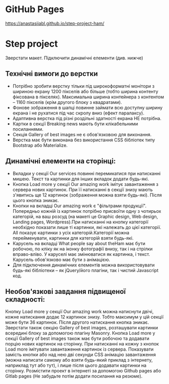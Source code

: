 # GitHub Pages
https://anastasiiabl.github.io/step-project-ham/

# Step project
Зверстати макет. Підключити динамічні елементи (див. нижче)

## Технічні вимоги до верстки
- Потрібно зробити верстку тільки під широкоформатні монітори з шириною екрану 1200 пікселів або більше (тобто ширина контенту фіксована в пікселях). Максимальна ширина контейнера з контентом – 1160 пікселів (крім другого блоку з квадратами).
- Фонове зображення в шапці повинне займати всю доступну ширину екрана і не рухатися під час скролу вниз (ефект паралаксу).
- Адаптивна верстка під різні роздільні здатності екрана НЕ потрібна.
- Картки в секції Breaking news мають бути клікабельними посиланнями.
- Секція Gallery of best images не є обов'язковою для виконання.
- Верстка має бути виконана без використання CSS бібліотек типу Bootstrap або Materialize.

## Динамічні елементи на сторінці:
- Вкладки у секції Our services повинні перемикатися при натисканні мишею. Текст та картинки для інших вкладок додати будь-які.
- Кнопка Load more у секції Our amazing work імітує завантаження з сервера нових картинок. При її натисканні в секції знизу мають з'явитись ще 12 картинок (зображення можна взяти будь-які). Після цього кнопка зникає.
- Кнопки на вкладці Our amazing work є "фільтрами продукції". Попередньо кожній із картинок потрібно присвоїти одну з чотирьох категорій, на ваш розсуд (на макеті це Graphic design, Web design, Landing pages, Wordpress).При натисканні на кнопку категорії необхідно показати лише ті картинки, які належать до цієї категорії. All показує картинки з усіх категорій.Категорії можна перейменувати, картинки для категорій взяти будь-які.
- Карусель на вкладці What people say about theHam має бути робочою, по кліку як на іконку фотографії внизу, так і на стрілки вправо-вліво. У каруселі має змінюватися як картинка, і текст. Карусель обов'язково має бути з анімацією.
- Для підключення динамічних елементів можна використовувати будь-які бібліотеки – як jQuery/його плагіни, так і чистий Javascript код.

## Необов'язкові завдання підвищеної складності:
Кнопку Load more у секції Our amazing work можна натиснути двічі, кожне натискання додає 12 картинок знизу. Тобто максимум у цій секції може бути 36 картинок. Після другого натискання кнопка зникає.
Зверстати також секцію Gallery of best images, розташувати картинки всередині блоку за допомогою плагіну Masonry.
Кнопка Load more у секції Gallery of best images також має бути робочою та додавати порцію нових картинок на сторінку.
При натисканні на кожну з кнопок Load more імітувати завантаження картинок із сервера. Показувати замість кнопки або над нею дві секунди CSS анімацію завантаження (можна написати самому або взяти будь-який приклад з інтернету, наприклад тут або тут), і лише після цього додавати картинки на сторінку.
Розмістити проект в інтернеті за допомогою Github pages або Gitlab pages (Не забудьте потім додати посилання на резюме).


